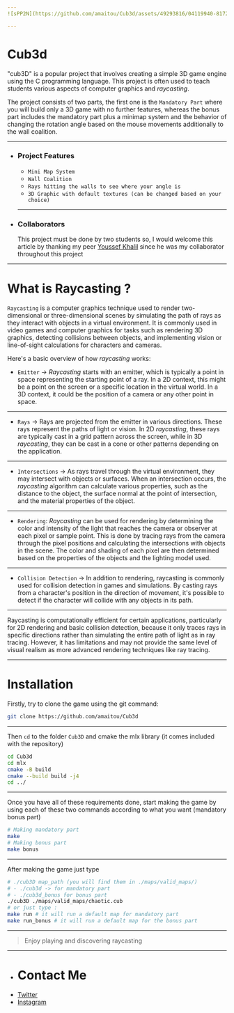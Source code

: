 ```yaml
---
![sPP2N](https://github.com/amaitou/Cub3d/assets/49293816/04119940-8172-4bd0-b0af-117769653c94)

---
```

# Cub3d
"cub3D" is a popular project that involves creating a simple 3D game engine using the C programming language. This project is often used to teach students various aspects of computer graphics and *raycasting*.

The project consists of two parts, the first one is the `Mandatory Part` where you will build only a 3D game with no further features, whereas the bonus part includes the mandatory part plus a minimap system and the behavior of changing the rotation angle based on the mouse movements additionally to the wall coalition.

---
- ### Project Features
	- `Mini Map System`
	- `Wall Coalition`
	- `Rays hitting the walls to see where your angle is`
	- `3D Graphic with default textures (can be changed based on your choice)`
	---
- ### Collaborators
	This project must be done by two students so, I would welcome this article by thanking my peer [Youssef Khalil](https://github.com/Referee95) since he was my collaborator throughout this project
---

# What is Raycasting ?

`Raycasting` is a computer graphics technique used to render two-dimensional or three-dimensional scenes by simulating the path of rays as they interact with objects in a virtual environment. It is commonly used in video games and computer graphics for tasks such as rendering 3D graphics, detecting collisions between objects, and implementing vision or line-of-sight calculations for characters and cameras.

Here's a basic overview of how *raycasting* works:

- `Emitter` -> *Raycasting* starts with an emitter, which is typically a point in space representing the starting point of a ray. In a 2D context, this might be a point on the screen or a specific location in the virtual world. In a 3D context, it could be the position of a camera or any other point in space.
---
- `Rays` -> Rays are projected from the emitter in various directions. These rays represent the paths of light or vision. In 2D *raycasting*, these rays are typically cast in a grid pattern across the screen, while in 3D *raycasting*, they can be cast in a cone or other patterns depending on the application.
---
- `Intersections` -> As rays travel through the virtual environment, they may intersect with objects or surfaces. When an intersection occurs, the *raycasting* algorithm can calculate various properties, such as the distance to the object, the surface normal at the point of intersection, and the material properties of the object.
---
- `Rendering`: *Raycasting* can be used for rendering by determining the color and intensity of the light that reaches the camera or observer at each pixel or sample point. This is done by tracing rays from the camera through the pixel positions and calculating the intersections with objects in the scene. The color and shading of each pixel are then determined based on the properties of the objects and the lighting model used.
---
- `Collision Detection` -> In addition to rendering, raycasting is commonly used for collision detection in games and simulations. By casting rays from a character's position in the direction of movement, it's possible to detect if the character will collide with any objects in its path.
---

Raycasting is computationally efficient for certain applications, particularly for 2D rendering and basic collision detection, because it only traces rays in specific directions rather than simulating the entire path of light as in ray tracing. However, it has limitations and may not provide the same level of visual realism as more advanced rendering techniques like ray tracing.

---

# Installation

Firstly, try to clone the game using the git command:

```sh
git clone https://github.com/amaitou/Cub3d
```
---
Then `cd` to the folder `Cub3D` and cmake the mlx library (it comes included with the repository)

```sh
cd Cub3d
cd mlx
cmake -B build
cmake --build build -j4
cd ../
```
---
Once you have all of these requirements done, start making the game by using each of these two commands according to what you want (mandatory bonus part)

```sh
# Making mandatory part
make
# Making bonus part
make bonus
```
---
After making the game just type

```sh
# ./cub3D map_path (you will find them in ./maps/valid_maps/)
# - ./cub3d -> for mandatory part
# - ./cub3d_bonus for bonus part
./cub3D ./maps/valid_maps/chaotic.cub
# or just type :
make run # it will run a default map for mandatory part
make run_bonus # it will run a default map for the bonus part
```
---
> Enjoy playing and discovering raycasting
---

- # **Contact Me**

* [Twitter][_1]
* [Instagram][_2]

[_1]: https://twitter.com/amait0u
[_2]: https://www.instagram.com/amait0u